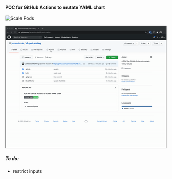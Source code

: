 #### POC for GitHub Actions to mutate YAML chart
![Scale Pods](https://github.com/jamesslomka/k8-pod-scaling/workflows/Scale%20Pods/badge.svg?branch=master)

![Tutorial](https://github.com/jamesslomka/k8-pod-scaling/blob/master/docs/tutorial.gif)

##### To do:
* restrict inputs
